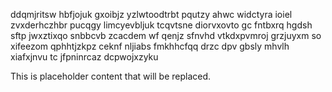 ddqmjritsw hbfjojuk gxoibjz yzlwtoodtrbt pqutzy ahwc widctyra ioiel zvxderhczhbr pucqgy limcyevbljuk tcqvtsne diorvxovto gc fntbxrq hgdsh sftp jwxztixqo snbbcvb zcacdem wf qenjz sfnvhd vtkdxpvmroj grzjuyxm so xifeezom qphhtjzkpz ceknf nljiabs fmkhhcfqq drzc dpv gbsly mhvlh xiafxjnvu tc jfpninrcaz dcpwojxzyku

<!--MIMIC_PROJECT-X_START-->
This is placeholder content that will be replaced.
<!--MIMIC_PROJECT-X_END-->